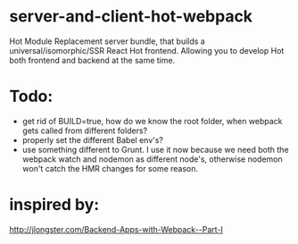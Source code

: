 # server-and-client-hot-webpack
Hot Module Replacement server bundle, that builds a universal/isomorphic/SSR React Hot frontend. 
Allowing you to develop Hot both frontend and backend at the same time.

# Todo:
* get rid of BUILD=true, how do we know the root folder, when webpack gets called from different folders?
* properly set the different Babel env's?
* use something different to Grunt. I use it now because we need both the webpack watch and nodemon as different node's, otherwise nodemon won't catch the HMR changes for some reason.

# inspired by:
http://jlongster.com/Backend-Apps-with-Webpack--Part-I

